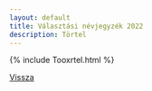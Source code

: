 ```yaml
---
layout: default
title: Választási névjegyzék 2022
description: Törtel
---
```


{% include Tooxrtel.html %}

[Vissza](./)
